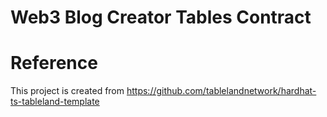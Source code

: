 # Web3 Blog Creator Tables Contract

# Reference

This project is created from https://github.com/tablelandnetwork/hardhat-ts-tableland-template
